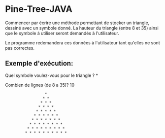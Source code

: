 # Pine-Tree-JAVA


Commencer par écrire une méthode permettant de stocker un triangle, dessiné avec un symbole donné. La hauteur du triangle (entre 8 et 35) ainsi que le symbole à utiliser seront demandés à l'utilisateur. 

Le programme redemandera ces données à l'utilisateur tant qu'elles ne sont pas correctes. 

## Exemple d'exécution: 

Quel symbole voulez-vous pour le triangle ? * 

Combien de lignes (de 8 a 35)? 10

~~~~~~~~~~~~~~~~~~~~~~~~~~~~~~~~~~~~~~~
                  *
                 * *
                * * *
               * * * *
              * * * * *
             * * * * * *
            * * * * * * *
           * * * * * * * *
          * * * * * * * * *
         * * * * * * * * * *
         
~~~~~~~~~~~~~~~~~~~~~~~~~~~~~~~~~~~~~~~

